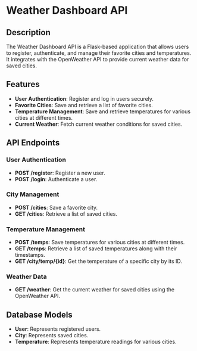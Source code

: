# Weather Dashboard API

## Description
The Weather Dashboard API is a Flask-based application that allows users to register, authenticate, and manage their favorite cities and temperatures. It integrates with the OpenWeather API to provide current weather data for saved cities.

## Features
- **User Authentication**: Register and log in users securely.
- **Favorite Cities**: Save and retrieve a list of favorite cities.
- **Temperature Management**: Save and retrieve temperatures for various cities at different times.
- **Current Weather**: Fetch current weather conditions for saved cities.

## API Endpoints

### User Authentication
- **POST /register**: Register a new user.
- **POST /login**: Authenticate a user.

### City Management
- **POST /cities**: Save a favorite city.
- **GET /cities**: Retrieve a list of saved cities.

### Temperature Management
- **POST /temps**: Save temperatures for various cities at different times.
- **GET /temps**: Retrieve a list of saved temperatures along with their timestamps.
- **GET /city/temp/{id}**: Get the temperature of a specific city by its ID.

### Weather Data
- **GET /weather**: Get the current weather for saved cities using the OpenWeather API.

## Database Models
- **User**: Represents registered users.
- **City**: Represents saved cities.
- **Temperature**: Represents temperature readings for various cities.


